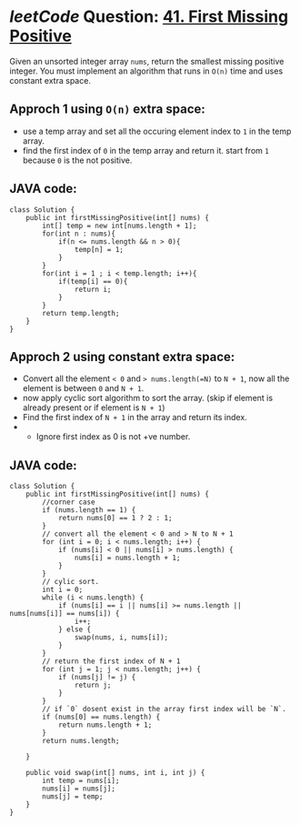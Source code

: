 # _leetCode_ Question: [41. First Missing Positive](https://leetcode.com/problems/first-missing-positive/)

Given an unsorted integer array `nums`, return the smallest missing positive integer.
You must implement an algorithm that runs in `O(n)` time and uses constant extra space.

## Approch 1 using `O(n)` extra space:

- use a temp array and set all the occuring element index to `1` in the temp array.
- find the first index of `0` in the temp array and return it. start from `1` because `0` is the not positive.

## JAVA code:

```
class Solution {
    public int firstMissingPositive(int[] nums) {
        int[] temp = new int[nums.length + 1];
        for(int n : nums){
            if(n <= nums.length && n > 0){
                temp[n] = 1;
            }
        }
        for(int i = 1 ; i < temp.length; i++){
            if(temp[i] == 0){
                return i;
            }
        }
        return temp.length;
    }
}
```

## Approch 2 using constant extra space:

- Convert all the element `< 0` and `> nums.length(=N)` to `N + 1`, now all the element is between `0` and `N + 1`.
- now apply cyclic sort algorithm to sort the array. (skip if element is already present or if element is `N + 1`)
- Find the first index of `N + 1` in the array and return its index.
- - Ignore first index as 0 is not +ve number.

## JAVA code:

```
class Solution {
    public int firstMissingPositive(int[] nums) {
        //corner case
        if (nums.length == 1) {
            return nums[0] == 1 ? 2 : 1;
        }
        // convert all the element < 0 and > N to N + 1
        for (int i = 0; i < nums.length; i++) {
            if (nums[i] < 0 || nums[i] > nums.length) {
                nums[i] = nums.length + 1;
            }
        }
        // cylic sort.
        int i = 0;
        while (i < nums.length) {
            if (nums[i] == i || nums[i] >= nums.length || nums[nums[i]] == nums[i]) {
                i++;
            } else {
                swap(nums, i, nums[i]);
            }
        }
        // return the first index of N + 1
        for (int j = 1; j < nums.length; j++) {
            if (nums[j] != j) {
                return j;
            }
        }
        // if `0` dosent exist in the array first index will be `N`.
        if (nums[0] == nums.length) {
            return nums.length + 1;
        }
        return nums.length;

    }

    public void swap(int[] nums, int i, int j) {
        int temp = nums[i];
        nums[i] = nums[j];
        nums[j] = temp;
    }
}
```
